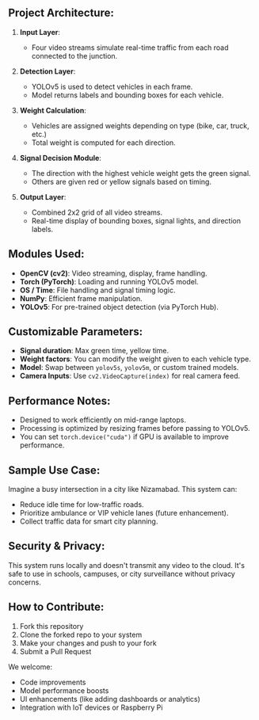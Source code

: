 Project Architecture: 
---------------------
1. **Input Layer**:
   - Four video streams simulate real-time traffic from each road connected to the junction.

2. **Detection Layer**:
   - YOLOv5 is used to detect vehicles in each frame.
   - Model returns labels and bounding boxes for each vehicle.

3. **Weight Calculation**:
   - Vehicles are assigned weights depending on type (bike, car, truck, etc.)
   - Total weight is computed for each direction.

4. **Signal Decision Module**:
   - The direction with the highest vehicle weight gets the green signal.
   - Others are given red or yellow signals based on timing.

5. **Output Layer**:
   - Combined 2x2 grid of all video streams.
   - Real-time display of bounding boxes, signal lights, and direction labels.

Modules Used:
-------------
- **OpenCV (cv2)**: Video streaming, display, frame handling.
- **Torch (PyTorch)**: Loading and running YOLOv5 model.
- **OS / Time**: File handling and signal timing logic.
- **NumPy**: Efficient frame manipulation.
- **YOLOv5**: For pre-trained object detection (via PyTorch Hub).

Customizable Parameters:
------------------------
- **Signal duration**: Max green time, yellow time.
- **Weight factors**: You can modify the weight given to each vehicle type.
- **Model**: Swap between `yolov5s`, `yolov5m`, or custom trained models.
- **Camera Inputs**: Use `cv2.VideoCapture(index)` for real camera feed.

Performance Notes:
------------------
- Designed to work efficiently on mid-range laptops.
- Processing is optimized by resizing frames before passing to YOLOv5.
- You can set `torch.device("cuda")` if GPU is available to improve performance.

Sample Use Case:
----------------
Imagine a busy intersection in a city like Nizamabad. This system can:
- Reduce idle time for low-traffic roads.
- Prioritize ambulance or VIP vehicle lanes (future enhancement).
- Collect traffic data for smart city planning.

Security & Privacy:
-------------------
This system runs locally and doesn't transmit any video to the cloud. It's safe to use in schools, campuses, or city surveillance without privacy concerns.

How to Contribute:
------------------
1. Fork this repository
2. Clone the forked repo to your system
3. Make your changes and push to your fork
4. Submit a Pull Request

We welcome:
- Code improvements
- Model performance boosts
- UI enhancements (like adding dashboards or analytics)
- Integration with IoT devices or Raspberry Pi


